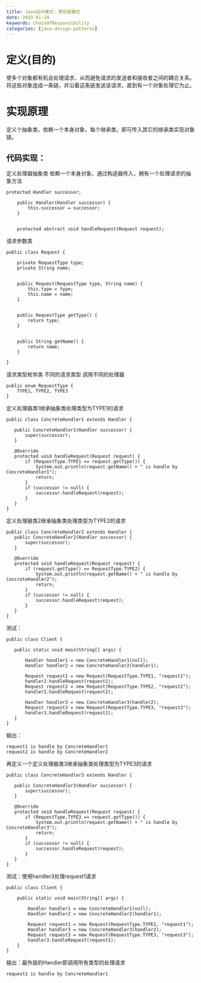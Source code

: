 ```yaml
---
title: Java设计模式：责任链模式
date: 2019-01-24 
keywords: ChainOfResponsibility
categories: [java-design-patterns]
---
```

# 定义(目的)
使多个对象都有机会处理请求，从而避免请求的发送者和接收者之间的耦合关系。将这些对象连成一条链，并沿着这条链发送该请求，直到有一个对象处理它为止。

# 实现原理

定义个抽象类，依赖一个本身对象，每个继承类，即可传入其它的继承类实现对象链。

## 代码实现：
    
   定义处理器抽象类 依赖一个本身对象，通过构造器传入，拥有一个处理请求的抽象方法 
    
    protected Handler successor;
    
        public Handler(Handler successor) {
            this.successor = successor;
        }
    
    
        protected abstract void handleRequest(Request request);
   
   请求参数类
   
    public class Request {
    
        private RequestType type;
        private String name;
    
    
        public Request(RequestType type, String name) {
            this.type = type;
            this.name = name;
        }
    
    
        public RequestType getType() {
            return type;
        }
    
    
        public String getName() {
            return name;
        }
    
    }
    
   请求类型枚举类 不同的请求类型 调用不同的处理器
    
    public enum RequestType {
        TYPE1, TYPE2, TYPE3
    } 
    
   定义处理器类1继承抽象类处理类型为TYPE1的请求
      
    public class ConcreteHandler1 extends Handler {
   
       public ConcreteHandler1(Handler successor) {
           super(successor);
       }
   
       @Override
       protected void handleRequest(Request request) {
           if (RequestType.TYPE1 == request.getType()) {
               System.out.println(request.getName() + " is handle by ConcreteHandler1");
               return;
           }
           if (successor != null) {
               successor.handleRequest(request);
           }
       }
    }
   
   定义处理器类2继承抽象类处理类型为TYPE2的请求
         
    public class ConcreteHandler2 extends Handler {
       public ConcreteHandler2(Handler successor) {
           super(successor);
       }
   
       @Override
       protected void handleRequest(Request request) {
           if (request.getType() == RequestType.TYPE2) {
               System.out.println(request.getName() + " is handle by ConcreteHandler2");
               return;
           }
           if (successor != null) {
               successor.handleRequest(request);
           }
       }
    }
    
   测试：
   
    public class Client {
   
       public static void main(String[] args) {
   
           Handler handler1 = new ConcreteHandler1(null);
           Handler handler2 = new ConcreteHandler2(handler1);
   
           Request request1 = new Request(RequestType.TYPE1, "request1");
           handler2.handleRequest(request1);
           Request request2 = new Request(RequestType.TYPE2, "request2");
           handler2.handleRequest(request2);
   
           Handler handler3 = new ConcreteHandler3(handler2);
           Request request3 = new Request(RequestType.TYPE3, "request3");
           handler3.handleRequest(request1);
       }
    }
    
   输出：
   
    request1 is handle by ConcreteHandler1
    request2 is handle by ConcreteHandler2
    
   再定义一个定义处理器类3继承抽象类处理类型为TYPE3的请求
   
    public class ConcreteHandler3 extends Handler {
   
       public ConcreteHandler3(Handler successor) {
           super(successor);
       }
   
       @Override
       protected void handleRequest(Request request) {
           if (RequestType.TYPE3 == request.getType()) {
               System.out.println(request.getName() + " is handle by ConcreteHandler3");
               return;
           }
           if (successor != null) {
               successor.handleRequest(request);
           }
       }
    }
    
   测试：使用handler3处理request1请求
   
    public class Client {
    
        public static void main(String[] args) {
    
            Handler handler1 = new ConcreteHandler1(null);
            Handler handler2 = new ConcreteHandler2(handler1);
    
            Request request1 = new Request(RequestType.TYPE1, "request1");
            Handler handler3 = new ConcreteHandler3(handler2);
            Request request3 = new Request(RequestType.TYPE3, "request3");
            handler3.handleRequest(request1);
        }
    }
   
   输出：最外层的Handler即调用所有类型的处理请求
   
    request1 is handle by ConcreteHandler1
